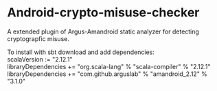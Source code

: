 # Android-crypto-misuse-checker
A extended plugin of Argus-Amandroid static analyzer for detecting cryptograpfic misuse.

To install with sbt download and add dependencies:  
scalaVersion := "2.12.1"  
libraryDependencies += "org.scala-lang" % "scala-compiler" % "2.12.1"  
libraryDependencies += "com.github.arguslab" % "amandroid_2.12" % "3.1.0"  
